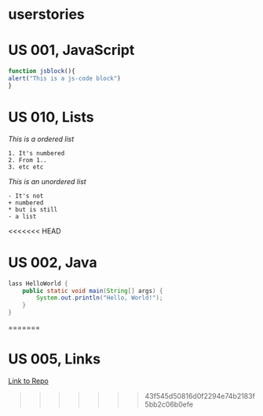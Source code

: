 # userstories

# US 001, JavaScript
```js
function jsblock(){
alert("This is a js-code block")
}
```

# US 010, Lists
*This is a ordered list*
```
1. It's numbered
2. From 1..
3. etc etc
```
*This is an unordered list*
```
- It's not
+ numbered
* but is still
- a list
```
<<<<<<< HEAD
# US 002, Java
```java
lass HelloWorld {
    public static void main(String[] args) {
        System.out.println("Hello, World!"); 
    }
}
```
=======
# US 005, Links
[Link to Repo](https://github.com/petra-johansson/userstories "This is the way you link to a specific webpage")
>>>>>>> 43f545d50816d0f2294e74b2183f5bb2c06b0efe
